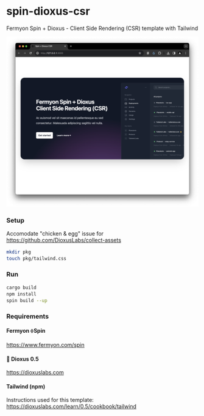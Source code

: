 # spin-dioxus-csr
Fermyon Spin + Dioxus - Client Side Rendering (CSR) template with Tailwind

![screenshot](docs/screenshot-fermyon-spin-dioxus-csr.png)

### Setup

Accomodate "chicken & egg" issue for https://github.com/DioxusLabs/collect-assets

```bash
mkdir pkg
touch pkg/tailwind.css
```

### Run

```bash
cargo build
npm install
spin build --up
```

### Requirements

#### Fermyon ⏀Spin

https://www.fermyon.com/spin

#### 🧬 Dioxus 0.5

https://dioxuslabs.com

#### Tailwind (npm)

Instructions used for this template: https://dioxuslabs.com/learn/0.5/cookbook/tailwind
